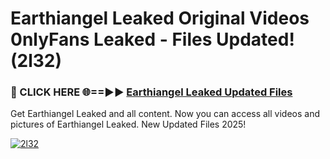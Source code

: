 # Earthiangel Leaked Original Videos 0nlyFans Leaked - Files Updated! (2l32)

<h3>🔴 CLICK HERE 🌐==►► <a href="https://tinyurl.com/3hn5wdd3" rel="nofollow">Earthiangel Leaked Updated Files</a></h3>

Get Earthiangel Leaked and all content. Now you can access all videos and pictures of Earthiangel Leaked. New Updated Files 2025!

[![2l32](https://i.imgur.com/4HnBqBT.gif)](https://tinyurl.com/3hn5wdd3)
